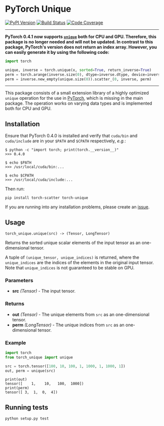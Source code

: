 [pypi-image]: https://badge.fury.io/py/torch-unique.svg
[pypi-url]: https://pypi.python.org/pypi/torch-unique
[build-image]: https://travis-ci.org/rusty1s/pytorch_unique.svg?branch=master
[build-url]: https://travis-ci.org/rusty1s/pytorch_unique
[coverage-image]: https://codecov.io/gh/rusty1s/pytorch_unique/branch/master/graph/badge.svg
[coverage-url]: https://codecov.io/github/rusty1s/pytorch_unique?branch=master

# PyTorch Unique

[![PyPI Version][pypi-image]][pypi-url]
[![Build Status][build-image]][build-url]
[![Code Coverage][coverage-image]][coverage-url]

--------------------------------------------------------------------------------

**PyTorch 0.4.1 now supports [`unique`](https://pytorch.org/docs/stable/torch.html#torch.unique) both for CPU and GPU.
Therefore, this package is no longer needed and will not be updated.
In contrast to this package, PyTorch's version does not return an index array.
However, you can easily generate it by using the following code:**

```python
import torch

unique, inverse = torch.unique(x, sorted=True, return_inverse=True)
perm = torch.arange(inverse.size(0), dtype=inverse.dtype, device=inverse.device)
perm = inverse.new_empty(unique.size(0)).scatter_(0, inverse, perm)
```

--------------------------------------------------------------------------------

This package consists of a small extension library of a highly optimized `unique` operation for the use in [PyTorch](http://pytorch.org/), which is missing in the main package.
The operation works on varying data types and is implemented both for CPU and GPU.

## Installation

Ensure that PyTorch 0.4.0 is installed and verify that `cuda/bin` and `cuda/include` are in your `$PATH` and `$CPATH` respectively, *e.g.*:

```
$ python -c "import torch; print(torch.__version__)"
>>> 0.4.0

$ echo $PATH
>>> /usr/local/cuda/bin:...

$ echo $CPATH
>>> /usr/local/cuda/include:...
```

Then run:

```
pip install torch-scatter torch-unique
```

If you are running into any installation problems, please create an [issue](https://github.com/rusty1s/pytorch_unique/issues).

## Usage

```
torch_unique.unique(src) -> (Tensor, LongTensor)
```

Returns the sorted unique scalar elements of the input tensor as an one-dimensional tensor.

A tuple of `(unique_tensor, unique_indices)` is returned, where the `unique_indices` are the indices of the elements in the original input tensor. Note that `unique_indices` is not guaranteed to be stable on GPU.

### Parameters

* **src** *(Tensor)* - The input tensor.

### Returns

* **out** *(Tensor)* - The unique elements from `src` as an one-dimensional tensor.
* **perm** *(LongTensor)* - The unique indices from `src` as an one-dimensional tensor.

### Example

```py
import torch
from torch_unique import unique

src = torch.tensor([100, 10, 100, 1, 1000, 1, 1000, 1])
out, perm = unique(src)
```

```
print(out)
tensor([    1,    10,   100,  1000])
print(perm)
tensor([ 3,  1,  0,  4])
```

## Running tests

```
python setup.py test
```
